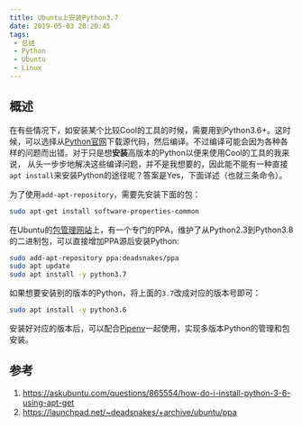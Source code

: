 ```yaml
---
title: Ubuntu上安装Python3.7
date: 2019-05-03 20:20:45
tags:
 - 总结
 - Python
 - Ubuntu
 - Linux
---
```

## 概述
在有些情况下，如安装某个比较Cool的工具的时候，需要用到Python3.6+。这时候，可以选择从[Python官网](https://www.python.org/)下载源代码，然后编译。不过编译可能会因为各种各样的问题而出错。对于只是想**安装**高版本的Python以便来使用Cool的工具的我来说，
从头一步步地解决这些编译问题，并不是我想要的，因此能不能有一种直接`apt install`来安装Python的途径呢？答案是Yes，下面详述（也就三条命令）。

<!--more-->

为了使用`add-apt-repository`，需要先安装下面的包：
```bash
sudo apt-get install software-properties-common
```

在Ubuntu的[包管理网站](https://launchpad.net)上，有一个专门的PPA，维护了从Python2.3到Python3.8的二进制包，可以直接增加PPA源后安装Python:
```bash
sudo add-apt-repository ppa:deadsnakes/ppa
sudo apt update
sudo apt install -y python3.7
```
如果想要安装别的版本的Python，将上面的`3.7`改成对应的版本号即可：
```bash
sudo apt install -y python3.6
```

安装好对应的版本后，可以配合[Pipenv](https://docs.pipenv.org/en/latest/)一起使用，实现多版本Python的管理和包安装。

## 参考
1. <https://askubuntu.com/questions/865554/how-do-i-install-python-3-6-using-apt-get>
2. <https://launchpad.net/~deadsnakes/+archive/ubuntu/ppa>
